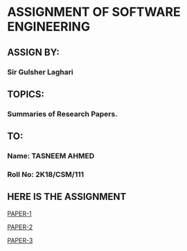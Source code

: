 

# ASSIGNMENT OF SOFTWARE ENGINEERING
## ASSIGN BY:
### Sir Gulsher Laghari

## TOPICS:
### Summaries of Research Papers.

## TO:
### Name: TASNEEM AHMED
### Roll No: 2K18/CSM/111

## **HERE IS THE ASSIGNMENT**

[PAPER-1](./PAPER-1/readm.md "click to here see a paper")

[PAPER-2](./PAPER-2/reade.md "click here to see paper")

[PAPER-3](./PAPER-3/readme.md "click here to see paper")